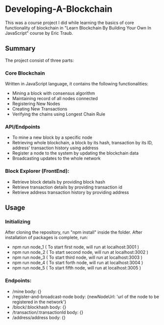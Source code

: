 # Developing-A-Blockchain

This was a course project I did while learning the basics of core functionality of blockchain in "Learn Blockchain By Building Your Own In JavaScript" course by Eric Traub.

## Summary
The project consist of three parts:

### Core Blockchain
Written in JavaScript language, it contains the following functionalities:
- Mining a block with consensus algorithm
- Maintaining record of all nodes connected
- Registering New Nodes
- Creating New Transactions
- Verifying the chains using Longest Chain Rule

### API/Endpoints
- To mine a new block by a specific node
- Retrieving whole blockchain, a block by its hash, transaction by its ID, address' transaction history using address
- Register a node to the system by updating the blockchain data
- Broadcasting updates to the whole network

### Block Explorer (FrontEnd):
- Retrieve block details by providing block hash
- Retrieve transaction details by providing transaction id
- Retrieve address transaction history by providing address 

## Usage

### Initializing
After cloning the repository, run "npm install" inside the folder. After installation of packages is complete, run:

- npm run node_1 ( To start first node, will run at localhost:3001 )
- npm run node_2 ( To start second node, will run at localhost:3002 )
- npm run node_3 ( To start third node, will run at localhost:3003 )
- npm run node_4 ( To start forth node, will run at localhost:3004 )
- npm run node_5 ( To start fifth node, will run at localhost:3005 )

### Endpoints:

- /mine
  body: {}
- /register-and-broadcast-node
  body: {newNodeUrl: 'url of the node to be registered in the network'}
- /block/:blockhash
  body: {}
- /transaction/:transactionId
  body: {}
- /address/address
  body: {}
